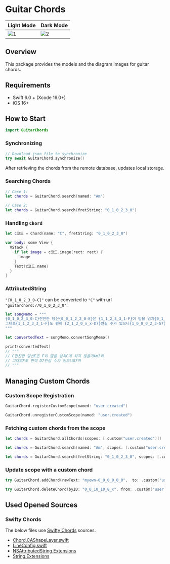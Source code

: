 # Guitar Chords

| Light Mode | Dark Mode |
| --- | --- |
| ![1](https://github-production-user-asset-6210df.s3.amazonaws.com/53814741/372998579-076f331a-9df6-4193-b433-83354c659efd.png?X-Amz-Algorithm=AWS4-HMAC-SHA256&X-Amz-Credential=AKIAVCODYLSA53PQK4ZA%2F20241017%2Fus-east-1%2Fs3%2Faws4_request&X-Amz-Date=20241017T153741Z&X-Amz-Expires=300&X-Amz-Signature=8922ae8301f2f54f8b5ebd1e5c31383f457521571effb2ddde70aec39537576d&X-Amz-SignedHeaders=host) | ![2](https://github-production-user-asset-6210df.s3.amazonaws.com/53814741/372998631-7632ffab-87d8-4606-87b4-ffdb5f3e4288.png?X-Amz-Algorithm=AWS4-HMAC-SHA256&X-Amz-Credential=AKIAVCODYLSA53PQK4ZA%2F20241017%2Fus-east-1%2Fs3%2Faws4_request&X-Amz-Date=20241017T154007Z&X-Amz-Expires=300&X-Amz-Signature=d540d60efa95bfe6e9b9ca2111c0f02619ce6e242d5830cd0de5602df6801cc2&X-Amz-SignedHeaders=host) |

## Overview

This package provides the models and the diagram images for guitar chords.

## Requirements
- Swift 6.0 + (Xcode 16.0+)
- iOS 16+

## How to Start

```swift
import GuitarChords
```

### Synchronizing

```swift
// Download json file to synchronize
try await GuitarChord.synchronize()
```
After retrieving the chords from the remote database, updates local storage.

### Searching Chords

```swift
// Case 1:
let chords = GuitarChord.search(named: "Am")

// Case 2:
let chords = GuitarChord.search(fretString: "0_1_0_2_3_0")
```

### Handling `Chord`

```swift
let c코드 = Chord(name: "C", fretString: "0_1_0_2_3_0")

var body: some View {
  VStack {
    if let image = c코드.image(rect: rect) {
      image
    }
    Text(c코드.name)
  }
}
```

### AttributedString

`"{0_1_0_2_3_0-C}"` can be converted to `"C"` with url `"guitarchord://0_1_0_2_3_0"`.

```swift
let songMemo = """
{0_1_0_2_3_0-C}잔잔한 당신{0_0_1_2_2_0-E}은 {1_1_2_3_3_1-F}이 맘을 넘치{0_1_0_2_3_0-C}게 하지 않을거{0_1_0_2_0_0-Am7}야
그대로{1_1_2_3_3_1-F}도 편히 {2_1_2_0_x_x-D7}안길 수가 있으니{1_0_0_0_2_3-G7}까
"""

let convertedText = songMemo.convertSongMemo()

print(convertedText)
// """
// C잔잔한 당신E은 F이 맘을 넘치C게 하지 않을거Am7야
// 그대로F도 편히 D7안길 수가 있으니G7까
// """
```

## Managing Custom Chords

### Custom Scope Registration

```swift
GuitarChord.registerCustomScope(named: "user.created")

GuitarChord.unregisterCustomScope(named: "user.created")
```

### Fetching custom chords from the scope

```swift
let chords = GuitarChord.allChords(scopes: [.custom("user.created")])

let chords = GuitarChord.search(named: "Am", scopes: [.custom("user.created")])

let chords = GuitarChord.search(fretString: "0_1_0_2_3_0", scopes: [.custom("user.created")])
```

### Update scope with a custom chord

```swift
try GuitarChord.addChord(rawText: "myown-0_0_0_0_0_0",  to: .custom("user.created"))

try GuitarChord.deleteChord(byID: "0_0_10_10_8_x", from: .custom("user.created"))
```

## Used Opened Sources 

### Swifty Chords
The below files use [Swifty Chords](https://github.com/BeauNouvelle/SwiftyGuitarChords) sources.
- [Chord.CAShapeLayer.swift](/Sources/GuitarChords/UI/Chord.CAShapeLayer.swift)
- [LineConfig.swift](/Sources/GuitarChords/UI/LineConfig.swift)
- [NSAttributedString.Extensions](/Sources/GuitarChords/Extensions/NSAttributedString.Extensions)
- [String.Extensions](/Sources/GuitarChords/Extensions/String.Extensions)
